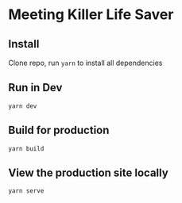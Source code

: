 # Meeting Killer Life Saver

## Install
Clone repo, run `yarn` to install all dependencies

## Run in Dev
`yarn dev`

## Build for production
`yarn build`

## View the production site locally
`yarn serve`
